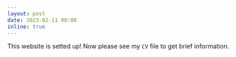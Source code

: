 ```yaml
---
layout: post
date: 2023-02-11 00:00
inline: true
---
```


This website is setted up! Now please see my `CV` file to get brief information.
